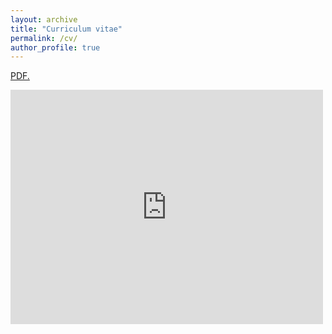 ```yaml
---
layout: archive
title: "Curriculum vitae"
permalink: /cv/
author_profile: true
---
```



<a href="https://github.com/GonzalezRvirus/RubenGonzalez.github.io/raw/master/_pages/CV.pdf" target="_blank">PDF.</a>

<embed src="https://drive.google.com/viewerng/
viewer?embedded=true&url=https://github.com/GonzalezRvirus/RubenGonzalez.github.io/raw/master/_pages/CV.pdf" width="500" height="375">
